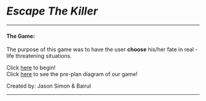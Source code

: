 # _Escape **The** Killer_  

---

#### The Game:  
The purpose of this game was to have the user **choose** his/her fate in real - life threatening situations.  

Click [here](sense-danger.md) to begin!  
Click [here](https://docs.google.com/drawings/d/1V_7OWTvGSwrs2DnaCNnAUeoA1egFBilPaOXGv72S_dU/edit?usp=sharing) to see the pre-plan diagram of our game!  

Created by: Jason Simon & Bairul

___